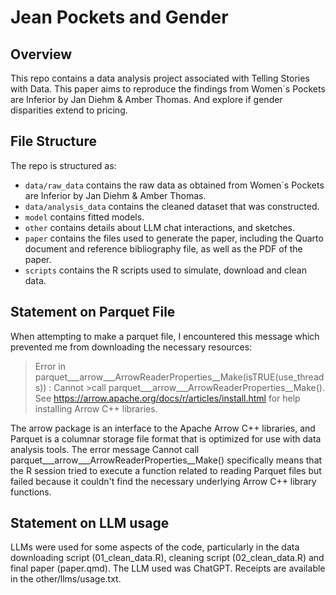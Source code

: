 # Jean Pockets and Gender

## Overview

This repo contains a data analysis project associated with Telling Stories with Data. This paper aims to reproduce the findings from Women´s Pockets are Inferior by Jan Diehm & Amber Thomas. And explore if gender disparities extend to pricing. 


## File Structure

The repo is structured as:

-   `data/raw_data` contains the raw data as obtained from Women´s Pockets are Inferior by Jan Diehm & Amber Thomas.
-   `data/analysis_data` contains the cleaned dataset that was constructed.
-   `model` contains fitted models. 
-   `other` contains details about LLM chat interactions, and sketches.
-   `paper` contains the files used to generate the paper, including the Quarto document and reference bibliography file, as well as the PDF of the paper. 
-   `scripts` contains the R scripts used to simulate, download and clean data.

## Statement on Parquet File
When attempting to make a parquet file, I encountered this message which prevented me from downloading the necessary resources:

>Error in parquet___arrow___ArrowReaderProperties__Make(isTRUE(use_threads)) : Cannot >call parquet___arrow___ArrowReaderProperties__Make(). See https://arrow.apache.org/docs/r/articles/install.html for help installing Arrow C++ libraries.

The arrow package is an interface to the Apache Arrow C++ libraries, and Parquet is a columnar storage file format that is optimized for use with data analysis tools. The error message Cannot call parquet___arrow___ArrowReaderProperties__Make() specifically means that the R session tried to execute a function related to reading Parquet files but failed because it couldn't find the necessary underlying Arrow C++ library functions.

## Statement on LLM usage

LLMs were used for some aspects of the code, particularly in the data downloading script (01_clean_data.R), cleaning script (02_clean_data.R) and final paper (paper.qmd). The LLM used was ChatGPT. Receipts are available in the other/llms/usage.txt.
